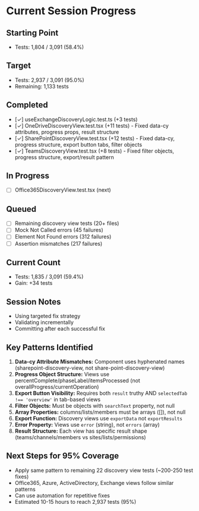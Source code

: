 # Current Session Progress

## Starting Point
- Tests: 1,804 / 3,091 (58.4%)

## Target
- Tests: 2,937 / 3,091 (95.0%)
- Remaining: 1,133 tests

## Completed
- [✓] useExchangeDiscoveryLogic.test.ts (+3 tests)
- [✓] OneDriveDiscoveryView.test.tsx (+11 tests) - Fixed data-cy attributes, progress props, result structure
- [✓] SharePointDiscoveryView.test.tsx (+12 tests) - Fixed data-cy, progress structure, export button tabs, filter objects
- [✓] TeamsDiscoveryView.test.tsx (+8 tests) - Fixed filter objects, progress structure, export/result pattern

## In Progress
- [ ] Office365DiscoveryView.test.tsx (next)

## Queued
- [ ] Remaining discovery view tests (20+ files)
- [ ] Mock Not Called errors (45 failures)
- [ ] Element Not Found errors (312 failures)
- [ ] Assertion mismatches (217 failures)

## Current Count
- Tests: 1,835 / 3,091 (59.4%)
- Gain: +34 tests

## Session Notes
- Using targeted fix strategy
- Validating incrementally
- Committing after each successful fix

## Key Patterns Identified
1. **Data-cy Attribute Mismatches:** Component uses hyphenated names (sharepoint-discovery-view, not share-point-discovery-view)
2. **Progress Object Structure:** Views use percentComplete/phaseLabel/itemsProcessed (not overallProgress/currentOperation)
3. **Export Button Visibility:** Requires both `result` truthy AND `selectedTab !== 'overview'` in tab-based views
4. **Filter Objects:** Must be objects with `searchText` property, not null
5. **Array Properties:** columns/lists/members must be arrays ([]), not null
6. **Export Function:** Discovery views use `exportData` not `exportResults`
7. **Error Property:** Views use `error` (string), not `errors` (array)
8. **Result Structure:** Each view has specific result shape (teams/channels/members vs sites/lists/permissions)

## Next Steps for 95% Coverage
- Apply same pattern to remaining 22 discovery view tests (~200-250 test fixes)
- Office365, Azure, ActiveDirectory, Exchange views follow similar patterns
- Can use automation for repetitive fixes
- Estimated 10-15 hours to reach 2,937 tests (95%)
